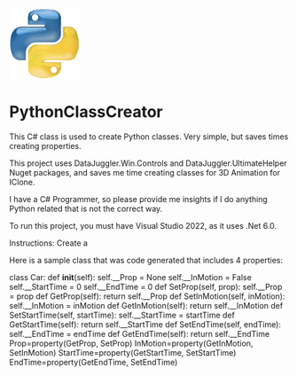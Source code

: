 <img src ='https://github.com/DataJuggler/SharedRepo/blob/master/Python.png' height=128 width=128>

# PythonClassCreator
This C# class is used to create Python classes. Very simple, but saves times creating properties.

This project uses DataJuggler.Win.Controls and DataJuggler.UltimateHelper Nuget packages, and saves me time creating classes for 3D Animation for IClone.

I have a C# Programmer, so please provide me insights if I do anything Python related that is not the correct way.

To run this project, you must have Visual Studio 2022, as it uses .Net 6.0.

Instructions:
Create a 

Here is a sample class that was code generated that includes 4 properties:

class Car:
    def __init__(self):
        self.__Prop = None
        self.__InMotion = False
        self.__StartTime = 0
        self.__EndTime = 0
    def SetProp(self, prop):
        self.__Prop = prop
    def GetProp(self):
        return self.__Prop
    def SetInMotion(self, inMotion):
        self.__InMotion = inMotion
    def GetInMotion(self):
        return self.__InMotion
    def SetStartTime(self, startTime):
        self.__StartTime = startTime
    def GetStartTime(self):
        return self.__StartTime
    def SetEndTime(self, endTime):
        self.__EndTime = endTime
    def GetEndTime(self):
        return self.__EndTime
    Prop=property(GetProp, SetProp)
    InMotion=property(GetInMotion, SetInMotion)
    StartTime=property(GetStartTime, SetStartTime)
    EndTime=property(GetEndTime, SetEndTime)
    


